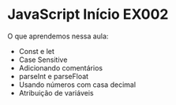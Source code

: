 # JavaScript Início EX002
O que aprendemos nessa aula:

* Const e let
* Case Sensitive
* Adicionando comentários
* parseInt e parseFloat
* Usando números com casa decimal
* Atribuição de variáveis